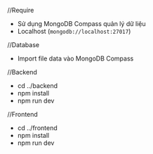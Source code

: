 //Require
- Sử dụng MongoDB Compass quản lý dữ liệu
- Localhost (`mongodb://localhost:27017`)

//Database
- Import file data vào MongoDB Compass

//Backend
- cd ../backend
- npm install
- npm run dev

//Frontend
- cd ../frontend
- npm install
- npm run dev

